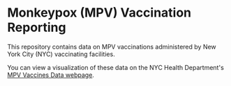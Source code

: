 # Monkeypox (MPV) Vaccination Reporting
This repository contains data on MPV vaccinations administered by New York City (NYC) vaccinating facilities.

You can view a visualization of these data on the NYC Health Department's [MPV Vaccines Data webpage](https://www1.nyc.gov/site/doh/data/health-tools/monkeypox.page#vaccine). 
